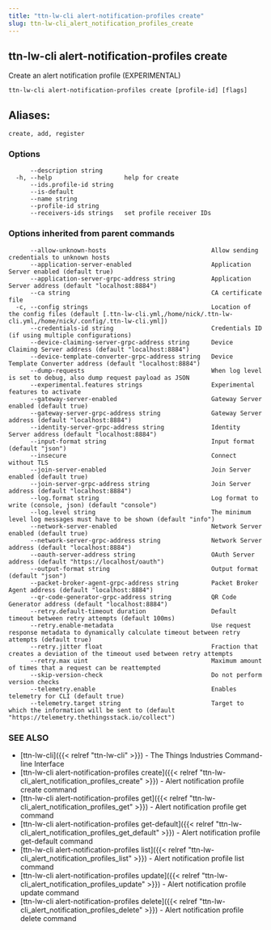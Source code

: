 ```yaml
---
title: "ttn-lw-cli alert-notification-profiles create"
slug: ttn-lw-cli_alert_notification_profiles_create
---
```


## ttn-lw-cli alert-notification-profiles create

Create an alert notification profile (EXPERIMENTAL)

```
ttn-lw-cli alert-notification-profiles create [profile-id] [flags]
```

## Aliases:
```
create, add, register
```

### Options
```
      --description string
  -h, --help                    help for create
      --ids.profile-id string
      --is-default
      --name string
      --profile-id string
      --receivers-ids strings   set profile receiver IDs
```

### Options inherited from parent commands

```
      --allow-unknown-hosts                             Allow sending credentials to unknown hosts
      --application-server-enabled                      Application Server enabled (default true)
      --application-server-grpc-address string          Application Server address (default "localhost:8884")
      --ca string                                       CA certificate file
  -c, --config strings                                  Location of the config files (default [.ttn-lw-cli.yml,/home/nick/.ttn-lw-cli.yml,/home/nick/.config/.ttn-lw-cli.yml])
      --credentials-id string                           Credentials ID (if using multiple configurations)
      --device-claiming-server-grpc-address string      Device Claiming Server address (default "localhost:8884")
      --device-template-converter-grpc-address string   Device Template Converter address (default "localhost:8884")
      --dump-requests                                   When log level is set to debug, also dump request payload as JSON
      --experimental.features strings                   Experimental features to activate
      --gateway-server-enabled                          Gateway Server enabled (default true)
      --gateway-server-grpc-address string              Gateway Server address (default "localhost:8884")
      --identity-server-grpc-address string             Identity Server address (default "localhost:8884")
      --input-format string                             Input format (default "json")
      --insecure                                        Connect without TLS
      --join-server-enabled                             Join Server enabled (default true)
      --join-server-grpc-address string                 Join Server address (default "localhost:8884")
      --log.format string                               Log format to write (console, json) (default "console")
      --log.level string                                The minimum level log messages must have to be shown (default "info")
      --network-server-enabled                          Network Server enabled (default true)
      --network-server-grpc-address string              Network Server address (default "localhost:8884")
      --oauth-server-address string                     OAuth Server address (default "https://localhost/oauth")
      --output-format string                            Output format (default "json")
      --packet-broker-agent-grpc-address string         Packet Broker Agent address (default "localhost:8884")
      --qr-code-generator-grpc-address string           QR Code Generator address (default "localhost:8884")
      --retry.default-timeout duration                  Default timeout between retry attempts (default 100ms)
      --retry.enable-metadata                           Use request response metadata to dynamically calculate timeout between retry attempts (default true)
      --retry.jitter float                              Fraction that creates a deviation of the timeout used between retry attempts
      --retry.max uint                                  Maximum amount of times that a request can be reattempted
      --skip-version-check                              Do not perform version checks
      --telemetry.enable                                Enables telemetry for CLI (default true)
      --telemetry.target string                         Target to which the information will be sent to (default "https://telemetry.thethingsstack.io/collect")
```

### SEE ALSO

* [ttn-lw-cli]({{< relref "ttn-lw-cli" >}})	 - The Things Industries Command-line Interface
* [ttn-lw-cli alert-notification-profiles create]({{< relref "ttn-lw-cli_alert_notification_profiles_create" >}})	 - Alert notification profile create command
* [ttn-lw-cli alert-notification-profiles get]({{< relref "ttn-lw-cli_alert_notification_profiles_get" >}})	 - Alert notification profile get command
* [ttn-lw-cli alert-notification-profiles get-default]({{< relref "ttn-lw-cli_alert_notification_profiles_get_default" >}})	 - Alert notification profile get-default command
* [ttn-lw-cli alert-notification-profiles list]({{< relref "ttn-lw-cli_alert_notification_profiles_list" >}})	 - Alert notification profile list command
* [ttn-lw-cli alert-notification-profiles update]({{< relref "ttn-lw-cli_alert_notification_profiles_update" >}})	 - Alert notification profile update command
* [ttn-lw-cli alert-notification-profiles delete]({{< relref "ttn-lw-cli_alert_notification_profiles_delete" >}})	 - Alert notification profile delete command

